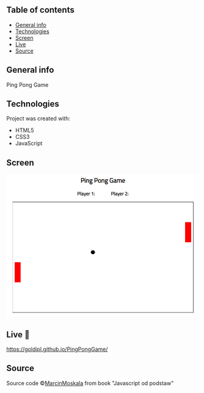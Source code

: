 ## Table of contents
* [General info](#general-info)
* [Technologies](#technologies)
* [Screen](#screen)
* [Live](#live)
* [Source](#source)

## General info
Ping Pong Game

## Technologies
Project was created with:
* HTML5
* CSS3
* JavaScript

## Screen
![Screenshot](pingpong.png) 

## Live :star2:
https://goldipl.github.io/PingPongGame/

## Source
Source code ©[MarcinMoskala](https://github.com/MarcinMoskala) from book "Javascript od podstaw"